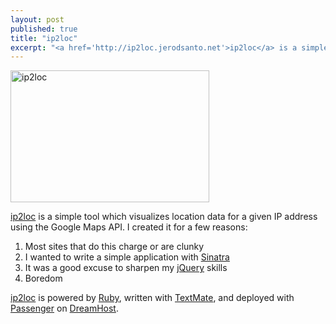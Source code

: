 ```yaml
---
layout: post
published: true
title: "ip2loc"
excerpt: "<a href='http://ip2loc.jerodsanto.net'>ip2loc</a> is a simple tool which visualizes location data for a given IP address using the Google Maps API."
---
```


[<img class="aligncenter size-full wp-image-120" title="ip2loc" src="/wp-content/uploads/2008/07/ip2loc.png" height="211" alt="ip2loc" width="318" />][1]

[ip2loc][4] is a simple tool which visualizes location data for a given IP address using the Google Maps API. I created it for a few reasons:

1. Most sites that do this charge or are clunky
2. I wanted to write a simple application with [Sinatra][2]
3. It was a good excuse to sharpen my [jQuery][3] skills
4. Boredom

[ip2loc][4] is powered by [Ruby][5], written with [TextMate][6], and deployed with [Passenger][7] on [DreamHost][8].


[1]: /wp-content/uploads/2008/07/ip2loc.png
[2]: http://sinatrarb.com/
[3]: http://jquery.com/
[4]: http://ip2loc.jerodsanto.net/
[5]: http://ruby-lang.org/
[6]: http://macromates.com/
[7]: http://www.modrails.com/
[8]: http://www.dreamhost.com/r.cgi?143763
